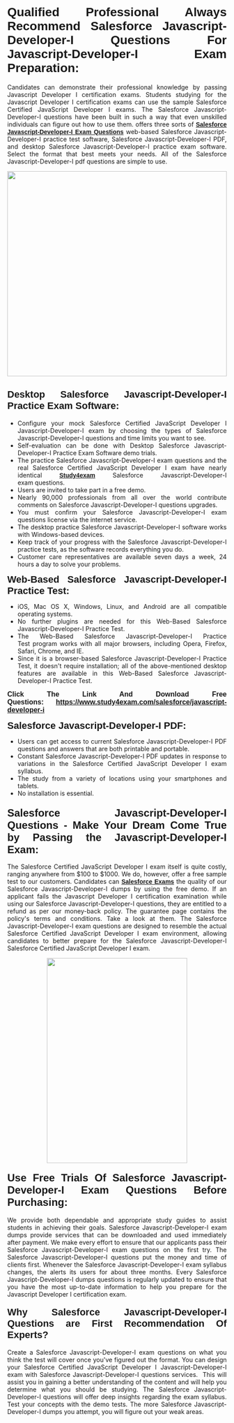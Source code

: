 <h1 style="text-align: justify;"><span style="font-family:Verdana,Geneva,sans-serif;"><strong>Qualified Professional Always Recommend Salesforce Javascript-Developer-I Questions For Javascript-Developer-I Exam Preparation:</strong></span></h1>

<p style="text-align: justify;">Candidates can demonstrate their professional knowledge by passing Javascript Developer I certification exams. Students studying for the Javascript Developer I certification exams can use the sample Salesforce Certified JavaScript Developer I exams. The Salesforce Javascript-Developer-I questions have been built in such a way that even unskilled individuals can figure out how to use them. offers three sorts of <a href="https://www.study4exam.com/salesforce/javascript-developer-i" target="_blank"><span style="font-family:Verdana,Geneva,sans-serif;"><strong>Salesforce Javascript-Developer-I Exam Questions</strong></span></a> web-based Salesforce Javascript-Developer-I practice test software, Salesforce Javascript-Developer-I PDF, and desktop Salesforce Javascript-Developer-I practice exam software. Select the format that best meets your needs. All of the Salesforce Javascript-Developer-I pdf questions are simple to use.</p>

<p style="text-align: justify;"><a href="https://www.study4exam.com/salesforce/javascript-developer-i" target="_blank"><img alt="" src="https://lh3.googleusercontent.com/pw/AM-JKLWyZpIQ0aIkfIyIbfUPGjZUh9qzz_kEk5RQLLa1Ffk6zlfHeVNyBGzR2ChVBfJFdRCu2HSxQoY7qwgGNqYCcDhg4BDPSQC4_r1Lvt5LrVxcXJb-7gUYJ0C1j1XwacQik8iOf4NNB6rzl0eJTUoRr7yL=w1155-h649-no?authuser=0" style="width: 100%; height: 470px;" /></a></p>

<h2 style="text-align: justify;"><span style="font-family:Verdana,Geneva,sans-serif;"><strong><span style="font-size:22px;">Desktop Salesforce Javascript-Developer-I Practice Exam Software:</span></strong></span></h2>

<ul>
	<li style="text-align: justify;">Configure your mock Salesforce Certified JavaScript Developer I Javascript-Developer-I exam by choosing the types of Salesforce Javascript-Developer-I questions and time limits you want to see.</li>
	<li style="text-align: justify;">Self-evaluation can be done with Desktop Salesforce Javascript-Developer-I Practice Exam Software demo trials.</li>
	<li style="text-align: justify;">The practice Salesforce Javascript-Developer-I exam questions and the real Salesforce Certified JavaScript Developer I exam have nearly identical <a href="https://www.study4exam.com/" target="_blank"><span style="font-family:Verdana,Geneva,sans-serif;"><strong>Study4exam</strong></span></a> Salesforce Javascript-Developer-I exam questions.</li>
	<li style="text-align: justify;">Users are invited to take part in a free demo.</li>
	<li style="text-align: justify;">Nearly 90,000 professionals from all over the world contribute comments on Salesforce Javascript-Developer-I questions upgrades.</li>
	<li style="text-align: justify;">You must confirm your Salesforce Javascript-Developer-I exam questions license via the internet service.</li>
	<li style="text-align: justify;">The desktop practice Salesforce Javascript-Developer-I software works with Windows-based devices.</li>
	<li style="text-align: justify;">Keep track of your progress with the Salesforce Javascript-Developer-I practice tests, as the software records everything you do.</li>
	<li style="text-align: justify;">Customer care representatives are available seven days a week, 24 hours a day to solve your problems.</li>
</ul>

<p style="text-align: justify;"><strong><span style="font-size:22px;"><span style="font-family:Verdana,Geneva,sans-serif;">Web-Based Salesforce Javascript-Developer-I Practice Test:</span></span></strong></p>

<ul>
	<li style="text-align: justify;">iOS, Mac OS X, Windows, Linux, and Android are all compatible operating systems.</li>
	<li style="text-align: justify;">No further plugins are needed for this Web-Based Salesforce Javascript-Developer-I Practice Test.</li>
	<li style="text-align: justify;">The Web-Based Salesforce Javascript-Developer-I Practice Test program works with all major browsers, including Opera, Firefox, Safari, Chrome, and IE.</li>
	<li style="text-align: justify;">Since it is a browser-based Salesforce Javascript-Developer-I Practice Test, it doesn't require installation; all of the above-mentioned desktop features are available in this Web-Based Salesforce Javascript-Developer-I Practice Test.</li>
</ul>

<p style="text-align: justify;"><span style="font-size:16px;"><span style="font-family:Tahoma,Geneva,sans-serif;"><strong>Click The Link And Download Free Questions:</strong> <strong><a href="https://www.study4exam.com/salesforce/javascript-developer-i" target="_blank">https://www.study4exam.com/salesforce/javascript-developer-i</a></strong></span></span></p>

<p style="text-align: justify;"><strong><span style="font-size:22px;"><span style="font-family:Verdana,Geneva,sans-serif;">Salesforce Javascript-Developer-I PDF:</span></span></strong></p>

<ul>
	<li style="text-align: justify;">Users can get access to current Salesforce Javascript-Developer-I PDF questions and answers that are both printable and portable.</li>
	<li style="text-align: justify;">Constant Salesforce Javascript-Developer-I PDF updates in response to variations in the Salesforce Certified JavaScript Developer I exam syllabus.</li>
	<li style="text-align: justify;">The study from a variety of locations using your smartphones and tablets.</li>
	<li style="text-align: justify;">No installation is essential.</li>
</ul>

<h3 style="text-align: justify;"><span style="font-family:Verdana,Geneva,sans-serif;"><strong><span style="font-size:24px;">Salesforce Javascript-Developer-I Questions - Make Your Dream Come True by Passing the Javascript-Developer-I Exam:</span></strong></span></h3>

<p style="text-align: justify;">The Salesforce Certified JavaScript Developer I exam itself is quite costly, ranging anywhere from $100 to $1000. We do, however, offer a free sample test to our customers. Candidates can <a href="https://www.study4exam.com/salesforce-exams" target="_blank"><span style="font-family:Verdana,Geneva,sans-serif;"><strong>Salesforce Exams</strong></span></a> the quality of our Salesforce Javascript-Developer-I dumps by using the free demo. If an applicant fails the Javascript Developer I certification examination while using our Salesforce Javascript-Developer-I questions, they are entitled to a refund as per our money-back policy. The guarantee page contains the policy's terms and conditions. Take a look at them. The Salesforce Javascript-Developer-I exam questions are designed to resemble the actual Salesforce Certified JavaScript Developer I exam environment, allowing candidates to better prepare for the Salesforce Javascript-Developer-I Salesforce Certified JavaScript Developer I exam.</p>

<p style="text-align: center;"><a href="https://www.study4exam.com/salesforce/javascript-developer-i" target="_blank"><img alt="" src="https://lh3.googleusercontent.com/pw/AM-JKLVm1AFNQYt9HiIQSWFIDJ4-reoM0KdCdeB19EHN9L4Ujh8Y8RsoWphcOgh6e0EKC_wCXdk0e-HV9pMpYeOiLTHeEFzZkvxkcVneQPmtckPgQ6d6_1fl6pQAIG3hKRJVIJQCxUF7j94Vj7Q4_c_jN3oH=w972-h649-no?authuser=0" style="width: 80%; height: 470px;" /></a></p>

<h4 style="text-align: justify;"><span style="font-family:Verdana,Geneva,sans-serif;"><strong><span style="font-size:24px;">Use Free Trials Of Salesforce Javascript-Developer-I Exam Questions Before Purchasing:</span></strong></span></h4>

<p style="text-align: justify;">We provide both dependable and appropriate study guides to assist students in achieving their goals. Salesforce Javascript-Developer-I exam dumps provide services that can be downloaded and used immediately after payment. We make every effort to ensure that our applicants pass their Salesforce Javascript-Developer-I exam questions on the first try. The Salesforce Javascript-Developer-I questions put the money and time of clients first. Whenever the Salesforce Javascript-Developer-I exam syllabus changes, the alerts its users for about three months. Every Salesforce Javascript-Developer-I dumps questions is regularly updated to ensure that you have the most up-to-date information to help you prepare for the Javascript Developer I certification exam.</p>

<h4 style="text-align: justify;"><strong><span style="font-family:Verdana,Geneva,sans-serif;"><span style="font-size:22px;">Why Salesforce Javascript-Developer-I Questions are First Recommendation Of Experts?</span></span></strong></h4>

<p style="text-align: justify;">Create a Salesforce Javascript-Developer-I exam questions on what you think the test will cover once you've figured out the format. You can design your Salesforce Certified JavaScript Developer I Javascript-Developer-I exam with Salesforce Javascript-Developer-I questions services.  This will assist you in gaining a better understanding of the content and will help you determine what you should be studying. The Salesforce Javascript-Developer-I questions will offer deep insights regarding the exam syllabus. Test your concepts with the demo tests. The more Salesforce Javascript-Developer-I dumps you attempt, you will figure out your weak areas. </p>
